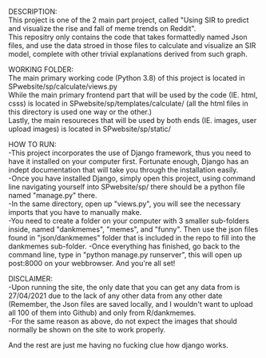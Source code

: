 DESCRIPTION:<br/>
This project is one of the 2 main part project, called "Using SIR to predict and visualize the rise and fall of meme trends on Reddit".<br/>
This repositry only contains the code that takes formattedly named Json files, and use the data stroed in those files to calculate and visualize an SIR model, complete with other trivial explanations derived from such graph.

WORKING FOLDER:<br/>
The main primary working code (Python 3.8) of this project is located in SPwebsite/sp/calculate/views.py<br/>
While the main primary frontend part that will be used by the code (IE. html, csss) is located in SPwebsite/sp/templates/calculate/ (all the html files in this directory is used one way or the other.)<br/>
Lastly, the main resoureces that will be used by both ends (IE. images, user upload images) is located in SPwebsite/sp/static/

HOW TO RUN:<br/>
-This project incorporates the use of Django framework, thus you need to have it installed on your computer first. Fortunate enough, Django has an indept documentation that will take you through the installation easily.<br/>
-Once you have installed Django, simply open this project, using command line navigating yourself into SPwebsite/sp/ there should be a python file named "manage.py" there. <br/>
-In the same directory, open up "views.py", you will see the necessary imports that you have to manually make.<br/>
-You need to create a folder on your computer with 3 smaller sub-folders inside, named "dankmemes", "memes", and "funny". Then use the json files found in "json/dankmemes" folder that is included in the repo to fill into the dankmemes sub-folder.
-Once everything has finished, go back to the command line, type in "python manage.py runserver", this will open up post:8000 on your webbrowser. And you're all set!

DISCLAIMER:<br/>
-Upon running the site, the only date that you can get any data from is 27/04/2021 due to the lack of any other data from any other date (Remember, the Json files are saved locally, and I wouldn't want to upload all 100 of them into Github) and only from R/dankmemes.<br/>
-For the same reason as above, do not expect the images that should normally be shown on the site to work properly.

And the rest are just me having no fucking clue how django works.

